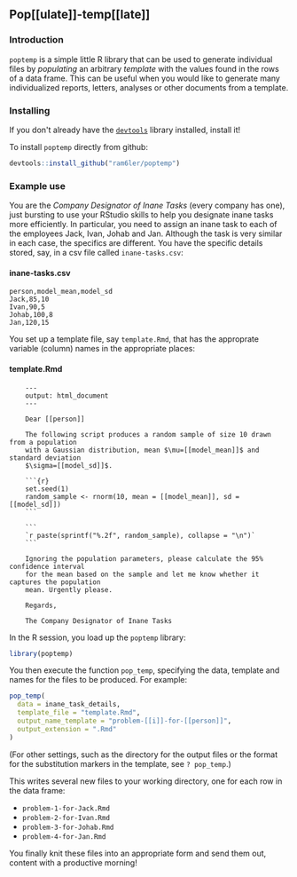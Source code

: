 ## Pop[[ulate]]-temp[[late]]

### Introduction

`poptemp` is a simple little R library that can be used to generate individual files by *populating* an arbitrary *template* with the values found in the rows of a data frame. This can be useful when you would like to generate many individualized reports, letters, analyses or other documents from a template.


### Installing

If you don't already have the [`devtools`](https://github.com/hadley/devtools) library installed, install it!

To install `poptemp` directly from github:

```r
devtools::install_github("ram6ler/poptemp")
```

### Example use

You are the *Company Designator of Inane Tasks* (every company has one), just bursting to use your RStudio skills to help you designate inane tasks more efficiently. In particular, you need to assign an inane task to each of the employees Jack, Ivan, Johab and Jan. Although the task is very similar in each case, the specifics are different. You have the specific details stored, say, in a csv file called `inane-tasks.csv`:

#### inane-tasks.csv

```csv
person,model_mean,model_sd
Jack,85,10
Ivan,90,5
Johab,100,8
Jan,120,15
```

You set up a template file, say `template.Rmd`, that has the approprate variable (column) names in the appropriate places: 

#### template.Rmd

		---
		output: html_document
		---
		
		Dear [[person]]
		
		The following script produces a random sample of size 10 drawn from a population 
		with a Gaussian distribution, mean $\mu=[[model_mean]]$ and standard deviation 
		$\sigma=[[model_sd]]$.
		
		```{r}
		set.seed(1)
		random_sample <- rnorm(10, mean = [[model_mean]], sd = [[model_sd]])
		```
		
		```
		`r paste(sprintf("%.2f", random_sample), collapse = "\n")`
		```
		
		Ignoring the population parameters, please calculate the 95% confidence interval 
		for the mean based on the sample and let me know whether it captures the population
		mean. Urgently please.
		
		Regards,
		
		The Company Designator of Inane Tasks


In the R session, you load up the `poptemp` library:

```r
library(poptemp)
```

You then execute the function `pop_temp`, specifying the data, template and names for the files to be produced. For example:

```r
pop_temp(
  data = inane_task_details,
  template_file = "template.Rmd",
  output_name_template = "problem-[[i]]-for-[[person]]",
  output_extension = ".Rmd"
)

```

(For other settings, such as the directory for the output files or the format for the substitution markers in the template, see `? pop_temp`.)

This writes several new files to your working directory, one for each row in the data frame:

* `problem-1-for-Jack.Rmd`
* `problem-2-for-Ivan.Rmd`
* `problem-3-for-Johab.Rmd`
* `problem-4-for-Jan.Rmd`

You finally knit these files into an appropriate form and send them out, content with a productive morning!
